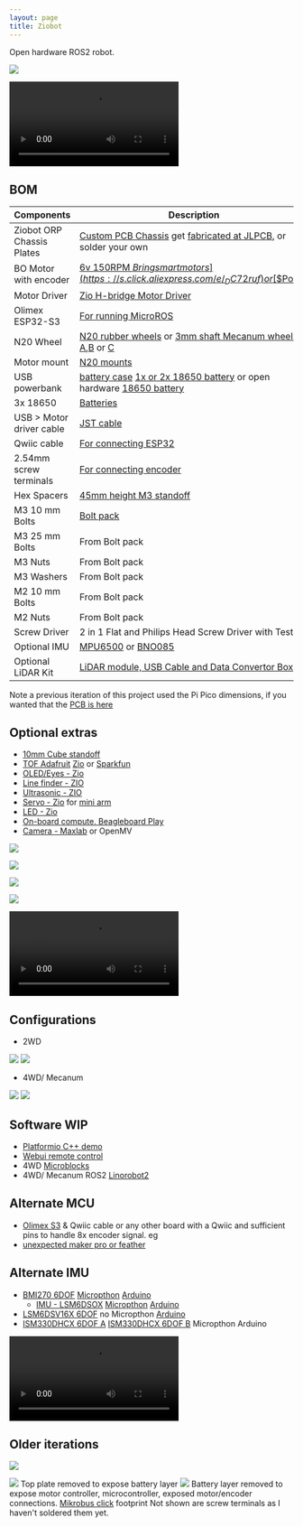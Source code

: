 ```yaml
---
layout: page
title: Ziobot
---
```

Open hardware ROS2 robot.

![](https://raw.githubusercontent.com/rosmo-robot/rosmo-robot.github.io/master/assets/img/pen.jpeg)

<video src="https://github.com/rosmo-robot/zio_demo/assets/400875/2a7d44ed-8b35-4954-bf69-88f5d1b43024" controls="controls" style="max-width: 730px;">
</video>

## BOM 


| Components                | Description                               | Quantity |
| ------------------------- | ----------------------------------------- | -------- |
| Ziobot ORP Chassis Plates | [Custom PCB Chassis](https://easyeda.com/editor#id=144a1a06572f48fca974494ad7a75ebc) get [fabricated at JLPCB](https://passport.jlcpcb.com/#/login?response_type=code&client_id=34495309ae47483ebf71827b5bcb591c&redirect_url=https%3A%2F%2Fjlcpcb.com%2Fquote%2Feda%3FeadLink%3D2%2526uuid%3D14228fde15ff42158045d32f5a947a14&state=RDPqofFaHWeXoV4oRNQJkmP28Dy7Dc1pSmrNnbR2%2BoK0iuZDs8YBVdB29kKNa7AN6AUwv9Yt%2FNXdQpHICFCsDw%3D%3D&from=jlcpcb), or solder your own     | 5       |
| BO Motor with encoder     | [6v 150RPM $Bringsmart motors](https://s.click.aliexpress.com/e/_DC72ruf) or [$$Pololu](https://www.pololu.com/category/60/micro-metal-gearmotors)              | 2        |
| Motor Driver              | [Zio H-bridge Motor Driver](https://www.smart-prototyping.com/Zio-4-DC-Motor-Controller.html?search=motor)          | 1        |
| Olimex ESP32-S3              | [For running MicroROS](https://www.olimex.com/Products/IoT/ESP32-S3/ESP32-S3-DevKit-Lipo/open-source-hardware)                 | 1        |
| N20 Wheel            | [N20 rubber wheels](https://s.click.aliexpress.com/e/_DBjDZqx) or [3mm shaft Mecanum wheels A](https://www.aliexpress.com/item/1005003264388589.html),[B](https://www.aliexpress.com/item/32977691906.html) or [C](https://www.thingiverse.com/thing:1358552)          | 4   |
| Motor mount         | [N20 mounts](https://s.click.aliexpress.com/e/_Dm7LWRD)
| USB powerbank           |[ battery case](https://www.aliexpress.com/item/1005005637445437.html) [1x or 2x 18650 battery](https://s.click.aliexpress.com/e/_DnPRBEj) or open hardware [18650 battery](https://oshwlab.com/wagiminator/fp6277-power-bank)        | 1        |
| 3x 18650           |[Batteries](https://s.click.aliexpress.com/e/_DdfBurF)         | 1        |
| USB > Motor driver cable         |[JST cable](https://www.aliexpress.com/item/1005004192966816.html)         | 1        |
| Qwiic cable             | [For connecting ESP32](https://www.aliexpress.com/item/1005005796723171.html)                      | 1        |
| 2.54mm screw terminals      | [For connecting encoder](https://www.aliexpress.com/item/1005001677869988.html)                      | 4       |
| Hex Spacers               | [45mm height M3 standoff](https://www.aliexpress.com/item/32539100523.html)          | 18       |
| M3 10 mm Bolts            | [Bolt pack](https://www.aliexpress.com/item/1005002046118328.html)                                          | 40       |
| M3 25 mm Bolts            | From Bolt pack                                          | 4        |
| M3 Nuts                   | From Bolt pack                                          | 44       |
| M3 Washers                | From Bolt pack                                          | 4        |
| M2 10 mm Bolts            | From Bolt pack                                         | 2        |
| M2 Nuts                   | From Bolt pack                                        | 2        |
| Screw Driver              | 2 in 1 Flat and Philips Head Screw Driver with Tester | 1 |
| Optional IMU                   | [MPU6500](https://www.adafruit.com/product/3886) or [BNO085](https://www.adafruit.com/product/4754)                                     | 2        |
| Optional LiDAR Kit                 |  [LiDAR module, USB Cable and Data Convertor Box](https://www.amazon.co.uk/DTOF-D300-Distance-Obstacle-Education/dp/B0B1V8D36H/ref=sr_1_1?crid=2BSZJ4XVN2S12&keywords=ld19+lidar&qid=1707070916&sprefix=ld19+lidar%2Caps%2C254&sr=8-1) | 1 |


Note a previous iteration of this project used the Pi Pico dimensions, if you wanted that the [PCB is here](https://easyeda.com/editor#id=69415ef7785b4ad29ea97032be2ffa39)

## Optional extras
- [10mm Cube standoff](https://www.aliexpress.com/item/1005005880192495.html)
- [TOF Adafruit](https://www.adafruit.com/product/3317) [Zio](https://www.smart-prototyping.com/Zio/Zio-TOF-Distance-Sensor-RFD77402.html) or [Sparkfun](https://www.sparkfun.com/products/19013)
- [OLED/Eyes - Zio](https://www.smart-prototyping.com/Zio-Qwiic-OLED-Display-1_5inch-128x128?search=oled)
- [Line finder - ZIO](https://github.com/ZIOCC/Zio-Line-Finder-Qwiic-4-Transceivers-)
- [Ultrasonic - ZIO](https://github.com/ZIOCC/Zio-Qwiic-Ultrasonic-Distance-Sensor) 
- [Servo - Zio](https://github.com/rosmo-robot/Qwiic_Servo_Driver_PCA9685/) for [mini arm](https://www.thingiverse.com/thing:5683010)
- [LED - Zio](https://www.smart-prototyping.com/Zio-Qwiic-RGB-LED-APA102)
- [On-board compute. Beagleboard Play](https://www.beagleboard.org/boards/beagleplay)
- [Camera - Maxlab](https://github.com/maxlab-io/tokay-lite-pcb) or OpenMV


![](https://raw.githubusercontent.com/rosmo-robot/rosmo-robot.github.io/master/assets/img/zio.jpeg)

![](https://raw.githubusercontent.com/rosmo-robot/rosmo-robot.github.io/master/assets/img/new.jpeg)

![](https://raw.githubusercontent.com/rosmo-robot/rosmo-robot.github.io/master/assets/img/front.jpeg)

![](https://raw.githubusercontent.com/rosmo-robot/rosmo-robot.github.io/master/assets/img/side-zio.jpeg)

![](https://raw.githubusercontent.com/rosmo-robot/rosmo-robot.github.io/master/assets/img/signal-2023-12-03-173143.mp4)



  ## Configurations
- 2WD

![](https://raw.githubusercontent.com/rosmo-robot/rosmo-robot.github.io/master/assets/img/2wd-4wd.jpeg)
![](https://raw.githubusercontent.com/rosmo-robot/rosmo-robot.github.io/master/assets/img/2wd.jpeg)

 - 4WD/ Mecanum

![](https://raw.githubusercontent.com/rosmo-robot/rosmo-robot.github.io/master/assets/img/4wd-side.jpeg)
![](https://raw.githubusercontent.com/rosmo-robot/rosmo-robot.github.io/master/assets/img/4wd.jpeg)

  

## Software WIP
- [Platformio C++ demo](https://github.com/rosmo-robot/zio_demo)
- [Webui remote control](https://github.com/donskytech/platformio-projects/tree/main/esp32-projects/esp32-robot-car-websockets)
- 4WD [Microblocks](https://discord.gg/TCpHYbcvkS )
- 4WD/ Mecanum ROS2 [Linorobot2](https://github.com/rosmo-robot/linorobot2_hardware_hippo_esp32_fix/tree/master)

## Alternate MCU
 - [Olimex S3](https://www.olimex.com/Products/IoT/ESP32-S3/ESP32-S3-DevKit-Lipo/open-source-hardware) & Qwiic cable or any other board with a Qwiic and sufficient pins to handle 8x encoder signal. eg 
 - [unexpected maker pro or feather](https://esp32s3.com/)

## Alternate IMU
-  [BMI270 6DOF](https://www.sparkfun.com/products/22398) [Micropthon](https://github.com/jposada202020/MicroPython_BMI270) [Arduino](https://registry.platformio.org/libraries/sparkfun/SparkFun%20BMI270%20Arduino%20Library)
   - [IMU - LSM6DSOX](https://www.adafruit.com/product/4438) [Micropthon](https://github.com/jposada202020/MicroPython_LSM6DSOX) [Arduino](https://registry.platformio.org/libraries/sparkfun/SparkFun%20Qwiic%206Dof%20-%20LSM6DSO)
  - [LSM6DSV16X 6DOF](https://www.sparkfun.com/products/21336) no Micropthon [Arduino](https://registry.platformio.org/libraries/sparkfun/SparkFun%206DoF%20LSM6DSV16X)
  - [ISM330DHCX 6DOF A](https://www.sparkfun.com/products/20176) [ISM330DHCX 6DOF B](https://www.adafruit.com/product/4502) Micropthon Arduino


<video src="https://github.com/rosmo-robot/zio_demo/assets/400875/8500637e-e9ad-4a71-80ed-6da3dec69c0c" controls="controls" style="max-width: 730px;">
</video>



## Older iterations

![](https://raw.githubusercontent.com/rosmo-robot/rosmo-robot.github.io/master/assets/img/purple.jpeg)


![](https://raw.githubusercontent.com/rosmo-robot/rosmo-robot.github.io/master/assets/img/purplebattery.jpeg)
Top plate removed to expose battery layer
![](https://raw.githubusercontent.com/rosmo-robot/rosmo-robot.github.io/master/assets/img/purple-motor.jpeg)
Battery layer removed to expose motor controller, microcontroller, exposed motor/encoder connections. [Mikrobus click](https://www.mikroe.com/click?interface=analog,i2c,spi,analog,i2c,spi&categories*=sensors,display-and-led,interface,wireless-connectivity,sensors,display-and-led,interface,wireless-connectivity) footprint Not shown are screw terminals as I haven't soldered them yet.

    



